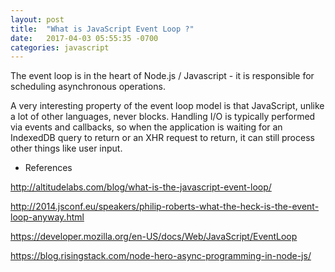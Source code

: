 ```yaml
---
layout: post
title:  "What is JavaScript Event Loop ?"
date:   2017-04-03 05:55:35 -0700
categories: javascript
---
```


The event loop is in the heart of Node.js / Javascript -
it is responsible for scheduling asynchronous operations.

A very interesting property of the event loop model is that JavaScript,
unlike a lot of other languages, never blocks. Handling I/O is typically
performed via events and callbacks, so when the application is waiting
for an IndexedDB query to return or an XHR request to return,
it can still process other things like user input.

- References

http://altitudelabs.com/blog/what-is-the-javascript-event-loop/

http://2014.jsconf.eu/speakers/philip-roberts-what-the-heck-is-the-event-loop-anyway.html

https://developer.mozilla.org/en-US/docs/Web/JavaScript/EventLoop

https://blog.risingstack.com/node-hero-async-programming-in-node-js/

